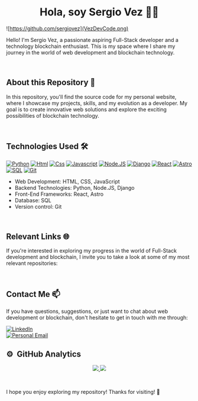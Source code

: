<h1 align="center">Hola, soy Sergio Vez ✌🏼</h1>
</div>

![https://github.com/sergiovez](VezDevCode.png)

Hello! I'm Sergio Vez, a passionate aspiring Full-Stack developer and a technology blockchain enthusiast. This is my space where I share my journey in the world of web development and blockchain technology.

<br>

## About this Repository 📁

In this repository, you'll find the source code for my personal website, where I showcase my projects, skills, and my evolution as a developer. My goal is to create innovative web solutions and explore the exciting possibilities of blockchain technology.

<br>

## Technologies Used 🛠️

[![Python](https://img.shields.io/badge/Python-yellow?style=for-the-badge&logo=python&logoColor=white&labelColor=101010)]() 
[![Html](https://img.shields.io/badge/HTML-white?style=for-the-badge&logo=html5&logoColor=white&labelColor=black&color=%23E34F26)]() 
[![Css](https://img.shields.io/badge/css-white?style=for-the-badge&logo=css3&logoColor=white&labelColor=black&color=blue)]() 
[![Javascript](https://img.shields.io/badge/javascript-white?style=for-the-badge&logo=javascript&logoColor=white&labelColor=black&color=%23F7DF1E)]() 
[![Node.JS](https://img.shields.io/badge/Node.JS-white?style=for-the-badge&logo=nodedotjs&logoColor=white&labelColor=black&color=blue)]() 
[![Django](https://img.shields.io/badge/Django-white?style=for-the-badge&logo=django&logoColor=white&labelColor=black&color=blue)]() 
[![React](https://img.shields.io/badge/React-white?style=for-the-badge&logo=react&logoColor=white&labelColor=black&color=blue)]() 
[![Astro](https://img.shields.io/badge/Astro-white?style=for-the-badge&logo=astro&logoColor=white&labelColor=black&color=blue)]() 
[![SQL](https://img.shields.io/badge/my%20sql-white?style=for-the-badge&logo=mysql&logoColor=white&labelColor=black&color=%234479A1)]() 
[![Git](https://img.shields.io/badge/Git-white?style=for-the-badge&logo=git&logoColor=white&labelColor=black&color=blue)]() 

- Web Development: HTML, CSS, JavaScript
- Backend Technologies: Python, Node.JS, Django
- Front-End Frameworks: React, Astro
- Database: SQL
- Version control: Git

<br>

## Relevant Links 🌐

If you're interested in exploring my progress in the world of Full-Stack development and blockchain, I invite you to take a look at some of my most relevant repositories:

<br>

## Contact Me 📫

If you have questions, suggestions, or just want to chat about web development or blockchain, don't hesitate to get in touch with me through:

[![LinkedIn](https://img.shields.io/badge/LinkedIn-white?style=for-the-badge&logo=linkedin&logoColor=white&labelColor=%230A66C2&color=%23363636)](https://www.linkedin.com/in/sergio-vez)
</br>
[![Personal Email](https://img.shields.io/badge/Personal%20Email-white?style=for-the-badge&logo=gmail&logoColor=white&label=sergiovez13%40gmail.com&labelColor=black&color=%23EA4335)](mailto:sergiovez13@gmail.com)

## ⚙️ &nbsp;GitHub Analytics

<p align="center">
<a href="https://github.com/ArisGuimera">
  <img height="180em" src="https://github-readme-stats-eight-theta.vercel.app/api?username=sergiovez&show_icons=true&theme=algolia&include_all_commits=true&count_private=true"/>
  <img height="180em" src="https://github-readme-stats-eight-theta.vercel.app/api/top-langs/?username=sergiovez&layout=compact&langs_count=8&theme=algolia"/>
</a>
</p>
<br>

I hope you enjoy exploring my repository! Thanks for visiting! 👋
